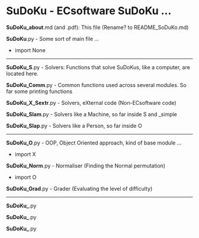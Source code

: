 
# SuDoKu - ECsoftware SuDoKu ...

**SuDoKu_about**.md (and .pdf): This file  (Rename? to README_SoDuKo.md)

**SuDoKu**.py - Some sort of main file ...

- import None

---

**SuDoKu_S**.py - Solvers: Functions that solve SuDoKus, like a computer, are located here.

**SuDoKu_Comm**.py - Common functions used across several modules. 
So far some printing functions

**SuDoKu_X_Sextr**.py - Solvers, eXternal code (Non-ECsoftware code)

**SuDoKu_Slam**.py - Solvers like a Machine, so far inside S and _simple

**SuDoKu_Slap**.py - Solvers like a Person, so far inside O

---

**SuDoKu_O**.py - OOP, Object Oriented approach, kind of base module ...

- import X

**SuDoKu_Norm**.py - Normaliser (Finding the Normal permutation)

- import O

**SuDoKu_Grad**.py - Grader (Evaluating the level of difficulty)

---
**SuDoKu_**.py

**SuDoKu_**.py

**SuDoKu_**.py
